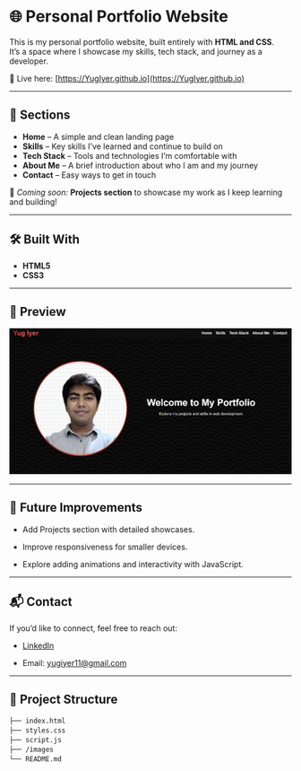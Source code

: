# 🌐 Personal Portfolio Website

This is my personal portfolio website, built entirely with **HTML and CSS**.  
It’s a space where I showcase my skills, tech stack, and journey as a developer.  

🚀 Live here: [https://YugIyer.github.io](https://YugIyer.github.io)

---

## 📌 Sections
- **Home** – A simple and clean landing page  
- **Skills** – Key skills I’ve learned and continue to build on  
- **Tech Stack** – Tools and technologies I’m comfortable with  
- **About Me** – A brief introduction about who I am and my journey  
- **Contact** – Easy ways to get in touch  

📂 *Coming soon:* **Projects section** to showcase my work as I keep learning and building!  

---

## 🛠️ Built With
- **HTML5**  
- **CSS3**  

---

## 📸 Preview
![Portfolio Preview](./Screenshot.png)  

---

## 🚧 Future Improvements

- Add Projects section with detailed showcases.

- Improve responsiveness for smaller devices.

- Explore adding animations and interactivity with JavaScript.

---

## 📬 Contact

If you’d like to connect, feel free to reach out:

- [LinkedIn](https://www.linkedin.com/in/yug-iyer/)

- Email: yugiyer11@gmail.com

---

## 📂 Project Structure
```bash
├── index.html
├── styles.css
├── script.js
├── /images
└── README.md
